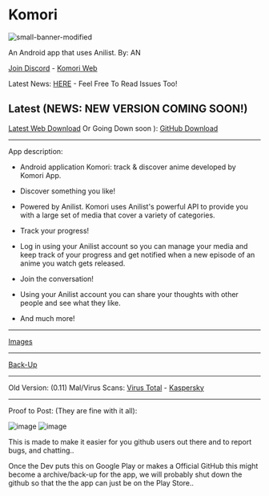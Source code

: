 # Komori
![small-banner-modified](https://github.com/MarshMeadow/Komori/assets/88599122/48985b6c-a18a-483b-899c-58246d58e017)

An Android app that uses Anilist. By: AN

[Join Discord](https://komori.neocities.org/discord) - [Komori Web](https://komori.neocities.org/) 

Latest News: [HERE](https://github.com/MarshMeadow/Komori/discussions/categories/announcements) - Feel Free To Read Issues Too!

Latest (NEWS: NEW VERSION COMING SOON!)
----
[Latest Web Download](https://github.com/MarshMeadow/Komori/releases/download/v0.11/0.11.apk)
Or
Going Down soon ): [GitHub Download](https://github.com/MarshMeadow/Komori/releases/download/v0.11/0.11.apk)

----

App description:

- Android application Komori: track & discover anime developed by Komori App.

- Discover something you like!

- Powered by Anilist. Komori uses Anilist's powerful API to provide you with a large set of media that cover a variety of categories.

- Track your progress!

- Log in using your Anilist account so you can manage your media and keep track of your progress and get notified when a new episode of an anime you watch gets released.

- Join the conversation!

- Using your Anilist account you can share your thoughts with other people and see what they like.

- And much more!

----
[Images](https://mega.nz/folder/4D8jFKjZ#dhCKbPcad_uwGv6gU1ApnA/folder/EO0wGQaS)

----
[Back-Up](https://komori.neocities.org/back-up)

----
Old Version: (0.11) Mal/Virus Scans: [Virus Total](https://www.virustotal.com/gui/file/607c430e04aa73abc54f3e9d35fd43015d25e708ffbb47dec3ff458de9ced485) - [Kaspersky](https://opentip.kaspersky.com/607C430E04AA73ABC54F3E9D35FD43015D25E708FFBB47DEC3FF458DE9CED485/results?tab=upload)

----
Proof to Post: (They are fine with it all):

![image](https://github.com/MarshMeadow/Komori/assets/88599122/53dba3f9-9536-4fef-adf5-ca4c03b26aa0)
![image](https://github.com/MarshMeadow/Komori/assets/88599122/676a0f26-7dd5-4871-8a2a-2eaa4fe24a9a)

This is made to make it easier for you github users out there and to report bugs, and chatting..

Once the Dev puts this on Google Play or makes a Official GitHub this might become a 
archive/back-up for the app, we will probably shut down the github so that the the app
can just be on the Play Store..
